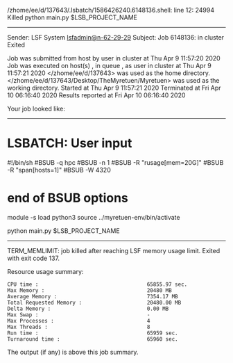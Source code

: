 /zhome/ee/d/137643/.lsbatch/1586426240.6148136.shell: line 12: 24994 Killed                  python main.py $LSB_PROJECT_NAME

------------------------------------------------------------
Sender: LSF System <lsfadmin@n-62-29-29>
Subject: Job 6148136: <NNAgent0network-70-50-20> in cluster <dcc> Exited

Job <NNAgent0network-70-50-20> was submitted from host <n-62-27-21> by user <s183905> in cluster <dcc> at Thu Apr  9 11:57:20 2020
Job was executed on host(s) <n-62-29-29>, in queue <hpc>, as user <s183905> in cluster <dcc> at Thu Apr  9 11:57:21 2020
</zhome/ee/d/137643> was used as the home directory.
</zhome/ee/d/137643/Desktop/TheMyretuen/Myretuen> was used as the working directory.
Started at Thu Apr  9 11:57:21 2020
Terminated at Fri Apr 10 06:16:40 2020
Results reported at Fri Apr 10 06:16:40 2020

Your job looked like:

------------------------------------------------------------
# LSBATCH: User input
#!/bin/sh
#BSUB -q hpc
#BSUB -n 1
#BSUB -R "rusage[mem=20G]"
#BSUB -R "span[hosts=1]"
#BSUB -W 4320
# end of BSUB options

module -s load python3
source ../myretuen-env/bin/activate

python main.py $LSB_PROJECT_NAME


------------------------------------------------------------

TERM_MEMLIMIT: job killed after reaching LSF memory usage limit.
Exited with exit code 137.

Resource usage summary:

    CPU time :                                   65855.97 sec.
    Max Memory :                                 20480 MB
    Average Memory :                             7354.17 MB
    Total Requested Memory :                     20480.00 MB
    Delta Memory :                               0.00 MB
    Max Swap :                                   -
    Max Processes :                              4
    Max Threads :                                8
    Run time :                                   65959 sec.
    Turnaround time :                            65960 sec.

The output (if any) is above this job summary.


